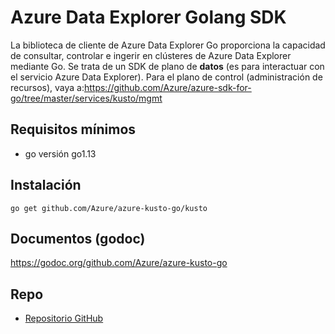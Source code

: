 # <a name="azure-data-explorer-golang-sdk"></a>Azure Data Explorer Golang SDK

La biblioteca de cliente de Azure Data Explorer Go proporciona la capacidad de consultar, controlar e ingerir en clústeres de Azure Data Explorer mediante Go. Se trata de un SDK de plano de **datos** (es para interactuar con el servicio Azure Data Explorer). Para el plano de control (administración de recursos), vaya a:https://github.com/Azure/azure-sdk-for-go/tree/master/services/kusto/mgmt 

## <a name="minimum-requirements"></a>Requisitos mínimos
* go versión go1.13

## <a name="installation"></a>Instalación
`go get github.com/Azure/azure-kusto-go/kusto`

## <a name="docs-godoc"></a>Documentos (godoc)
https://godoc.org/github.com/Azure/azure-kusto-go

## <a name="repo"></a>Repo
* [Repositorio GitHub](https://github.com/Azure/azure-kusto-go)
